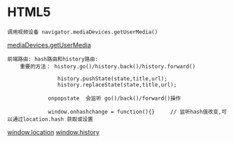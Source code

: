 # HTML5

    调用视频设备 navigator.mediaDevices.getUserMedia()
    
[mediaDevices.getUserMedia](https://developer.mozilla.org/zh-CN/docs/Web/API/MediaDevices/getUserMedia)

    前端路由: hash路由和history路由:
        重要的方法： history.go()/history.back()/history.forward()
        
                    history.pushState(state,title,url);
                    history.replaceState(state,title,url);
                    
                 onpopstate  会监听 go()/back()/forward()操作
         
                 window.onhashchange = function(){}     // 监听hash值改变,可以通过location.hash 获取或设置
                 
[window.location](https://developer.mozilla.org/zh-CN/docs/Web/API/Location)
[window.history](https://developer.mozilla.org/zh-CN/docs/Web/API/History_API)